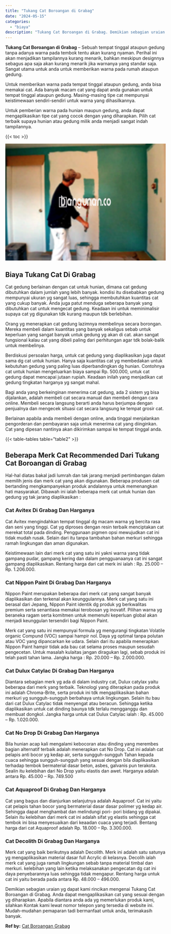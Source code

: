```yaml
---
title: "Tukang Cat Boroangan di Grabag"
date: "2024-05-15"
categories: 
  - "biaya"
description: "Tukang Cat Boroangan di Grabag. Demikian sebagian uraian yg dapat kami rincikan mengenai Tukang Cat Boroangan di Grabag. Anda dapat mengaplikasikan cat yang..."
---
```


**Tukang Cat Boroangan di Grabag** – Sebuah tempat tinggal ataupun gedung tanpa adanya warna pada tembok tentu akan kurang nyaman. Perihal ini akan menjadikan tampilannya kurang menarik, bahkan meskipun designnya sebagus apa saja akan kurang menarik jika warnanya yang standar saja. Sangat utama untuk anda untuk memberikan warna pada rumah ataupun gedung.

Untuk memberikan warna pada tempat tinggal ataupun gedung, anda bisa memakai cat. Ada banyak macam cat yang dapat anda gunakan untuk tempat tinggal ataupun gedung. Masing-masing tipe cat mempunyai keistimewaan sendiri-sendiri untuk warna yang dihasilkannya.

Untuk pemberian warna pada hunian maupun gedung, anda dapat mengaplikasikan tipe cat yang cocok dengan yang diharapkan. Pilih cat terbaik supaya hunian atau gedung milik anda menjadi sangat indah tampilannya.

{{< toc >}}

![Tukang Cat Boroangan di Grabag](/images/jasa-cat-murah22.png)

## Biaya Tukang Cat Di Grabag

Cat gedung berlainan dengan cat untuk hunian, dimana cat gedung dibutuhkan dalam jumlah yang lebih banyak. kondisi itu disebabkan gedung mempunyai ukuran yg sangat luas, sehingga membutuhkan kuantitas cat yang cukup banyak. Anda juga patut menduga seberapa banyak yang dibutuhkan cat untuk mengecat gedung. Keadaan ini untuk meminimalisir supaya cat yg digunakan tdk kurang maupun tdk berlebihan.

Orang yg menerapkan cat gedung lazimnya membelinya secara borongan. Mereka membeli dalam kuantitas yang banyak sekaligus sebab untuk keperluan yang sangat banyak untuk gedung yg akan di cat. akan sangat fungsional kalau cat yang dibeli paling dari perhitungan agar tdk bolak-balik untuk membelinya.

Berdiskusi persoalan harga, untuk cat gedung yang diaplikasikan juga dapat sama dg cat untuk hunian. Hanya saja kuantitas cat yg membedakan untuk kebutuhan gedung yang paling luas diperbandingkan dg hunian. Contohnya cat untuk hunian mengeluarkan biaya sampai Rp. 500.000, untuk cat gedung dapat mencapai jutaan rupiah. Keadaan inilah yang menjadikan cat gedung tingkatan harganya yg sangat mahal.

Bagi anda yang berkeinginan menerima cat gedung, ada 2 sistem yg bisa dijalankan, adalah membeli cat secara manual dan membeli dengan cara online. Membeli secara langsung berarti anda harus berjumpa dengan penjualnya dan mengecek situasi cat secara langsung ke tempat grosir cat.

Berlainan apabila anda membeli dengan online, anda tinggal menjalankan pengorderan dan pembayaran saja untuk menerima cat yang diinginkan. Cat yang dipesan nantinya akan dikirimkan sampai ke tempat tinggal anda.

{{< table-tables table="table2" >}}

## Beberapa Merk Cat Recommended Dari Tukang Cat Boroangan di Grabag

Hal-hal diatas bakal jadi lumrah dan tak jarang menjadi pertimbangan dalam memilih jenis dan merk cat yang akan digunakan. Beberapa produsen cat bertanding mengkampanyekan produk andalannya untuk memenangkan hati masyarakat. Dibawah ini ialah beberapa merk cat untuk hunian dan gedung yg tak jarang diaplikasikan :

### Cat Avitex Di Grabag Dan Harganya

Cat Avitex mengindahkan tempat tinggal dg macam warna yg bercita rasa dan seni yang tinggi. Cat yg diproses dengan resin terbaik menciptakan cat merekat total pada dinding. Penggunaan pigmen opsi mewujudkan cat ini tidak mudah rusak. Selain dari itu tanpa tambahan bahan merkuri sehingga ramah lingkungan dan aman digunakan.

Keistimewaan lain dari merk cat yang satu ini yakni warna yang tidak gampang pudar, gampang kering dan dalam pengguanaanya cat ini sangat gampang diaplikasikan. Rentang harga dari cat merk ini ialah : Rp. 25.000 – Rp. 1.206.000.

### Cat Nippon Paint Di Grabag Dan Harganya

Nippon Paint merupakan beberapa dari merk cat yang sangat banyak diaplikasikan dan terkenal akan keunggulannya. Merk cat yang satu ini berasal dari Jepang, Nippon Paint identik dg produk yg berkwalitas premium serta senantiasa memakai terobosan yg inovatif. Pilihan warna yg beraneka ragam serta komitmen untuk memenuhi keperluan global akan menjadi keunggulan tersendiri bagi Nippon Paint.

Merk cat yang satu ini mempunyai formula yg mengurangi tingkatan Volatile organic Compund (VOC) sampai hampir nol. Daya yg optimal tanpa polutan atau VOC yang dipancarkan ke udara. Selain dari itu apabila menerapkan Nippon Paint hampir tidak ada bau cat selama proses maupun sesudah pengecetan. Untuk masalah kulaitas jangan diragukan lagi, sebab produk ini telah pasti tahan lama. Jangka harga : Rp. 20.000 – Rp. 2.000.000.

### Cat Dulux Catylac Di Grabag Dan Harganya

Diantara sebagian merk yg ada di dalam industry cat, Dulux catylax yaitu beberapa dari merk yang terbaik. Teknologi yang diterapkan pada produk ini adalah Chroma-Brite, serta produk ini tdk mengaplikasikan bahan merkuri yg sungguh-sungguh berbahaya untuk lingkungan. Selain itu bau dari cat Dulux Catylac tidak menyengat atau beracun. Sehingga ketika diaplikasikan untuk cat dinding baunya tdk terlalu mengganggu dan membuat dongkol. Jangka harga untuk cat Dulux Catylac ialah : Rp. 45.000 – Rp. 1.020.000.

### Cat No Drop Di Grabag Dan Harganya

Bila hunian acap kali mengalami kebocoran atau dinding yang merembes bagian alternatif terbaik adalah menerapkan cat No Drop. Cat ini adalah cat pelapis anti bocor yg kedap air, serta sungguh-sungguh Tahan kepada cuaca sehingga sungguh-sungguh yang sesuai dengan bila diaplikasikan terhadap tembok bermaterial dasar beton, asbes, galvanis pun terakota. Sealin itu kelebihan dari No Drop yaitu elastis dan awet. Harganya adalah antara Rp. 45.000 – Rp. 749.500

### Cat Aquaproof Di Grabag Dan Harganya

Cat yang bagus dan dianjurkan selanjutnya adalah Aquaproof. Cat ini yaitu cat pelapis tahan bocor yang bermaterial dasar dasar polimer yg kedap air. Sehingga dapat menghambat dan melindungi pori- pori bidang yg dipakai. Selain itu kelebihan dari merk cat ini adalah sifat yg elastis sehingga cat tembok ini bisa menyesuaikan dari keaadan cuaca yang terjadi. Bentang harga dari cat Aquaproof adalah Rp. 18.000 – Rp. 3.300.000.

### Cat Decolith Di Grabag Dan Harganya

Merk cat yang baik berikutnya adalah Decolith. Merk ini adalah satu satunya yg mengaplikasikan material dasar full Acrylic di kelasnya. Decolih ialah merk cat yang juga ramah lingkungan sebab tanpa material timbal dan merkuri. kelebihan yang lain ketika melaksanakan pengecatan dg cat ini daya penyebarannya luas sehingga tidak mengapur. Rentang harga untuk cat ini yaitu berada pada antara Rp. 48.000 – 496.000.

Demikian sebagian uraian yg dapat kami rincikan mengenai Tukang Cat Boroangan di Grabag. Anda dapat mengaplikasikan cat yang sesuai dengan yg diharapkan. Apabila diantara anda ada yg memerlukan produk kami, silahkan Kontak kami lewat nomor telepon yang tersedia di website ini. Mudah-mudahan pemaparan tadi bermanfaat untuk anda, terimakasih banyak.

**Ref by:** [Cat Boroangan Grabag](https://id.wikipedia.org/wiki/Cat)
